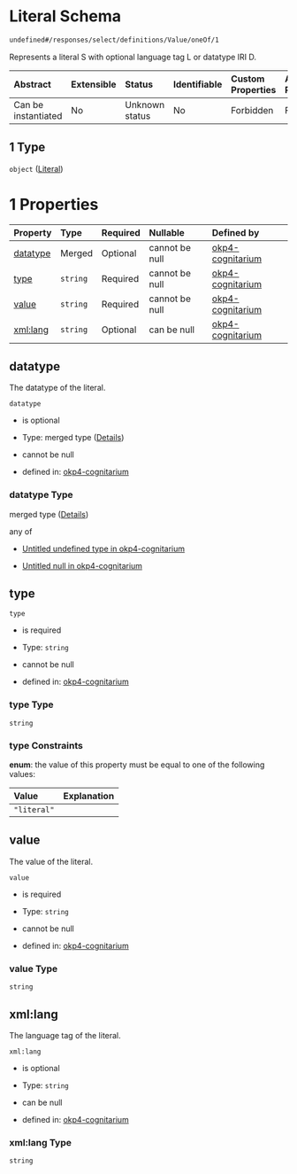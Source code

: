# Literal Schema

```txt
undefined#/responses/select/definitions/Value/oneOf/1
```

Represents a literal S with optional language tag L or datatype IRI D.

| Abstract            | Extensible | Status         | Identifiable | Custom Properties | Additional Properties | Access Restrictions | Defined In                                                                     |
| :------------------ | :--------- | :------------- | :----------- | :---------------- | :-------------------- | :------------------ | :----------------------------------------------------------------------------- |
| Can be instantiated | No         | Unknown status | No           | Forbidden         | Forbidden             | none                | [okp4-cognitarium.json\*](schema/okp4-cognitarium.json "open original schema") |

## 1 Type

`object` ([Literal](okp4-cognitarium-responses-selectresponse-definitions-value-oneof-literal.md))

# 1 Properties

| Property              | Type     | Required | Nullable       | Defined by                                                                                                                                                                                       |
| :-------------------- | :------- | :------- | :------------- | :----------------------------------------------------------------------------------------------------------------------------------------------------------------------------------------------- |
| [datatype](#datatype) | Merged   | Optional | cannot be null | [okp4-cognitarium](okp4-cognitarium-responses-selectresponse-definitions-value-oneof-literal-properties-datatype.md "undefined#/responses/select/definitions/Value/oneOf/1/properties/datatype") |
| [type](#type)         | `string` | Required | cannot be null | [okp4-cognitarium](okp4-cognitarium-responses-selectresponse-definitions-value-oneof-literal-properties-type.md "undefined#/responses/select/definitions/Value/oneOf/1/properties/type")         |
| [value](#value)       | `string` | Required | cannot be null | [okp4-cognitarium](okp4-cognitarium-responses-selectresponse-definitions-value-oneof-literal-properties-value.md "undefined#/responses/select/definitions/Value/oneOf/1/properties/value")       |
| [xml:lang](#xmllang)  | `string` | Optional | can be null    | [okp4-cognitarium](okp4-cognitarium-responses-selectresponse-definitions-value-oneof-literal-properties-xmllang.md "undefined#/responses/select/definitions/Value/oneOf/1/properties/xml:lang")  |

## datatype

The datatype of the literal.

`datatype`

* is optional

* Type: merged type ([Details](okp4-cognitarium-responses-selectresponse-definitions-value-oneof-literal-properties-datatype.md))

* cannot be null

* defined in: [okp4-cognitarium](okp4-cognitarium-responses-selectresponse-definitions-value-oneof-literal-properties-datatype.md "undefined#/responses/select/definitions/Value/oneOf/1/properties/datatype")

### datatype Type

merged type ([Details](okp4-cognitarium-responses-selectresponse-definitions-value-oneof-literal-properties-datatype.md))

any of

* [Untitled undefined type in okp4-cognitarium](okp4-cognitarium-responses-selectresponse-definitions-value-oneof-literal-properties-datatype-anyof-0.md "check type definition")

* [Untitled null in okp4-cognitarium](okp4-cognitarium-responses-selectresponse-definitions-value-oneof-literal-properties-datatype-anyof-1.md "check type definition")

## type

`type`

* is required

* Type: `string`

* cannot be null

* defined in: [okp4-cognitarium](okp4-cognitarium-responses-selectresponse-definitions-value-oneof-literal-properties-type.md "undefined#/responses/select/definitions/Value/oneOf/1/properties/type")

### type Type

`string`

### type Constraints

**enum**: the value of this property must be equal to one of the following values:

| Value       | Explanation |
| :---------- | :---------- |
| `"literal"` |             |

## value

The value of the literal.

`value`

* is required

* Type: `string`

* cannot be null

* defined in: [okp4-cognitarium](okp4-cognitarium-responses-selectresponse-definitions-value-oneof-literal-properties-value.md "undefined#/responses/select/definitions/Value/oneOf/1/properties/value")

### value Type

`string`

## xml:lang

The language tag of the literal.

`xml:lang`

* is optional

* Type: `string`

* can be null

* defined in: [okp4-cognitarium](okp4-cognitarium-responses-selectresponse-definitions-value-oneof-literal-properties-xmllang.md "undefined#/responses/select/definitions/Value/oneOf/1/properties/xml:lang")

### xml:lang Type

`string`
